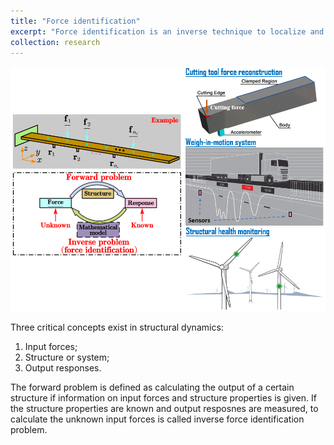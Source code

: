 ```yaml
---
title: "Force identification"
excerpt: "Force identification is an inverse technique to localize and reconstruct external forces on structures based on the structure reponses. In engineering practice, when directly measuring the external forces is physically or economically infeasible, we resort to force identification techniques. Potential applications include machine tool force prediction, vehicle weigh-in-motion systems, and structural health monitoring.<br/><img src='/images/researchthemes_forceidentification_overall.png'>"
collection: research
---
```


![](/images/researchthemes_forceidentification_overall.png)

Three critical concepts exist in structural dynamics:
1. Input forces;
2. Structure or system;
3. Output responses.

The forward problem is defined as calculating the output of a certain structure if information on input forces and structure properties is given. If the structure properties are known and output resposnes are measured, to calculate the unknown input forces is called inverse force identification problem.